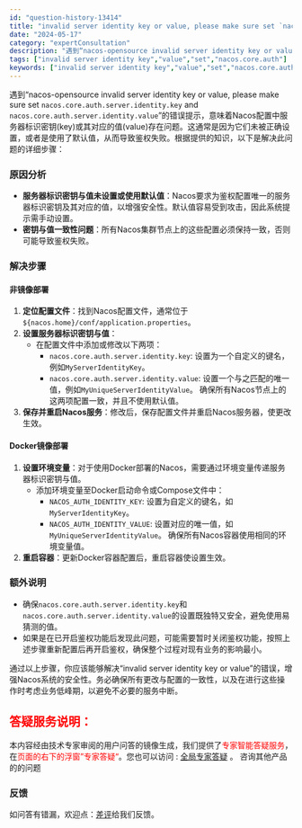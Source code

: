 ```yaml
---
id: "question-history-13414"
title: "invalid server identity key or value, please make sure set `nacos.core.auth. nacos-opensource"
date: "2024-05-17"
category: "expertConsultation"
description: "遇到“nacos-opensource invalid server identity key or value, please make sure set `nacos.core.auth.server.identity.key` and `nacos.core.auth.server.ident"
tags: ["invalid server identity key","value","set","nacos.core.auth"]
keywords: ["invalid server identity key","value","set","nacos.core.auth"]
---
```


遇到“nacos-opensource invalid server identity key or value, please make sure set `nacos.core.auth.server.identity.key` and `nacos.core.auth.server.identity.value`”的错误提示，意味着Nacos配置中服务器标识密钥(key)或其对应的值(value)存在问题。这通常是因为它们未被正确设置，或者是使用了默认值，从而导致鉴权失败。根据提供的知识，以下是解决此问题的详细步骤：

### 原因分析
- **服务器标识密钥与值未设置或使用默认值**：Nacos要求为鉴权配置唯一的服务器标识密钥及其对应的值，以增强安全性。默认值容易受到攻击，因此系统提示需手动设置。
- **密钥与值一致性问题**：所有Nacos集群节点上的这些配置必须保持一致，否则可能导致鉴权失败。

### 解决步骤
#### 非镜像部署
1. **定位配置文件**：找到Nacos配置文件，通常位于`${nacos.home}/conf/application.properties`。
2. **设置服务器标识密钥与值**：
   - 在配置文件中添加或修改以下两项：
     - `nacos.core.auth.server.identity.key`: 设置为一个自定义的键名，例如`MyServerIdentityKey`。
     - `nacos.core.auth.server.identity.value`: 设置一个与之匹配的唯一值，例如`MyUniqueServerIdentityValue`。
     确保所有Nacos节点上的这两项配置一致，并且不使用默认值。
3. **保存并重启Nacos服务**：修改后，保存配置文件并重启Nacos服务器，使更改生效。

#### Docker镜像部署
1. **设置环境变量**：对于使用Docker部署的Nacos，需要通过环境变量传递服务器标识密钥与值。
   - 添加环境变量至Docker启动命令或Compose文件中：
     - `NACOS_AUTH_IDENTITY_KEY`: 设置为自定义的键名，如`MyServerIdentityKey`。
     - `NACOS_AUTH_IDENTITY_VALUE`: 设置对应的唯一值，如`MyUniqueServerIdentityValue`。
   确保所有Nacos容器使用相同的环境变量值。
2. **重启容器**：更新Docker容器配置后，重启容器使设置生效。

### 额外说明
- 确保`nacos.core.auth.server.identity.key`和`nacos.core.auth.server.identity.value`的设置既独特又安全，避免使用易猜测的值。
- 如果是在已开启鉴权功能后发现此问题，可能需要暂时关闭鉴权功能，按照上述步骤重新配置后再开启鉴权，确保整个过程对现有业务的影响最小。

通过以上步骤，你应该能够解决“invalid server identity key or value”的错误，增强Nacos系统的安全性。务必确保所有更改与配置的一致性，以及在进行这些操作时考虑业务低峰期，以避免不必要的服务中断。
## <font color="#FF0000">答疑服务说明：</font> 

本内容经由技术专家审阅的用户问答的镜像生成，我们提供了<font color="#FF0000">专家智能答疑服务</font>，在<font color="#FF0000">页面的右下的浮窗”专家答疑“</font>。您也可以访问 : [全局专家答疑](https://opensource.alibaba.com/chatBot) 。 咨询其他产品的的问题

### 反馈
如问答有错漏，欢迎点：[差评](https://ai.nacos.io/user/feedbackByEnhancerGradePOJOID?enhancerGradePOJOId=13890)给我们反馈。
